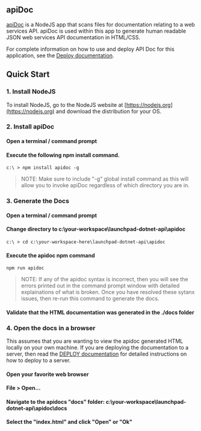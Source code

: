 ## apiDoc
[apiDoc](http://apidocjs.com) is a NodeJS app that scans files for documentation relating to a web services API. apiDoc is used within this app to generate human readable JSON web services API documentation in HTML/CSS. 

For complete information on how to use and deploy API Doc for this application, see the [Deploy documentation](../readme_docs/DEPLOY.md). 

## Quick Start
### 1. Install NodeJS 
To install NodeJS, go to the NodeJS website at [https://nodejs.org](https://nodejs.org) and download the distribution for your OS. 

### 2. Install apiDoc
#### Open a terminal / command prompt 
#### Execute the following npm install command. 

```
c:\ > npm install apidoc -g
```

> NOTE: Make sure to include "-g" global install command as this will allow you to invoke apiDoc regardless of which directory you are in. 

### 3. Generate the Docs

#### Open a terminal / command prompt 

#### Change directory to c:\your-workspace\launchpad-dotnet-api\apidoc
```
c:\ > cd c:\your-workspace-here\launchpad-dotnet-api\apidoc
```

#### Execute the apidoc npm command

```
npm run apidoc
```

> NOTE: If any of the apidoc syntax is incorrect, then you will see the errors printed out in the command prompt window with detailed explainations of what is broken. Once you have resolved these sytanx issues, then re-run this command to generate the docs. 

#### Validate that the HTML documentation was generated in the ./docs folder


### 4. Open the docs in a browser
This assumes that you are wanting to view the apidoc generated HTML locally on your own machine. If you are deploying the documentation to a server, then read the [DEPLOY documentation](../readme_docs/DEPLOY.md) for detailed instructions on how to deploy to a server. 

#### Open your favorite web browser

#### File > Open...

#### Navigate to the apidocs "docs" folder: c:\your-workspace\launchpad-dotnet-api\apidoc\docs

#### Select the "index.html" and click "Open" or "Ok"
